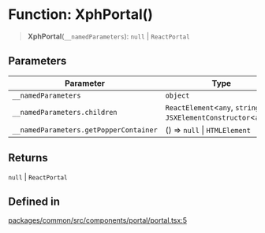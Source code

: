 # Function: XphPortal()

> **XphPortal**(`__namedParameters`): `null` \| `ReactPortal`

## Parameters

| Parameter | Type |
| ------ | ------ |
| `__namedParameters` | `object` |
| `__namedParameters.children` | `ReactElement`\<`any`, `string` \| `JSXElementConstructor`\<`any`\>\> |
| `__namedParameters.getPopperContainer` | () => `null` \| `HTMLElement` |

## Returns

`null` \| `ReactPortal`

## Defined in

[packages/common/src/components/portal/portal.tsx:5](https://github.com/XiaoPiHong/xph-crud/blob/6c1615ed1bf3b9b6f01037eaf454f3c74e2cead4/packages/common/src/components/portal/portal.tsx#L5)
